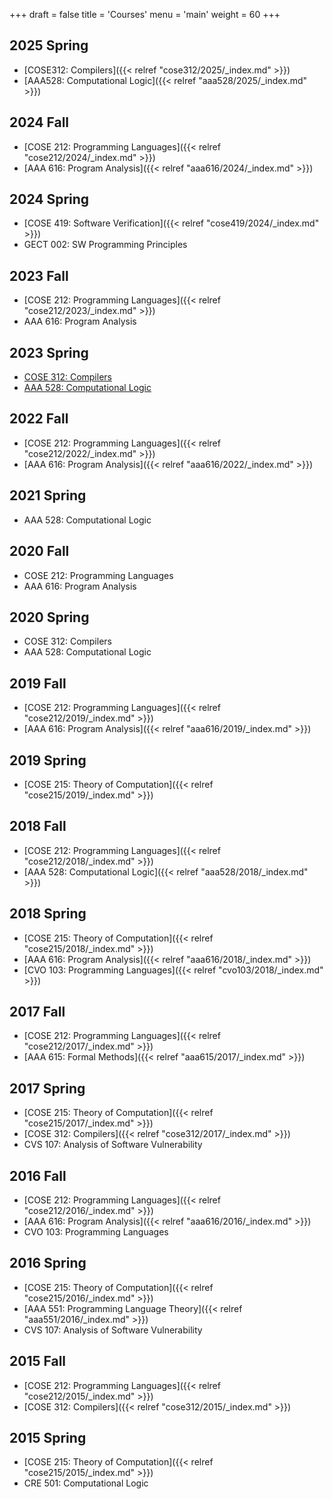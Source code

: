 +++
draft = false
title = 'Courses'
menu = 'main'
weight = 60
+++

## 2025 Spring
- [COSE312: Compilers]({{< relref "cose312/2025/_index.md" >}})
- [AAA528: Computational Logic]({{< relref "aaa528/2025/_index.md" >}})

## 2024 Fall

- [COSE 212: Programming Languages]({{< relref "cose212/2024/_index.md" >}})
- [AAA 616: Program Analysis]({{< relref "aaa616/2024/_index.md" >}})


## 2024 Spring

- [COSE 419: Software Verification]({{< relref "cose419/2024/_index.md" >}})
- GECT 002: SW Programming Principles


## 2023 Fall

- [COSE 212: Programming Languages]({{< relref "cose212/2023/_index.md" >}})
- AAA 616: Program Analysis

## 2023 Spring

- [COSE 312: Compilers](https://github.com/kupl-courses/COSE312-2023spring)
- [AAA 528: Computational Logic](https://github.com/kupl-courses/AAA528-2023spring)

## 2022 Fall

- [COSE 212: Programming Languages]({{< relref "cose212/2022/_index.md" >}})
- [AAA 616: Program Analysis]({{< relref "aaa616/2022/_index.md" >}})

## 2021 Spring

- AAA 528: Computational Logic

## 2020 Fall

- COSE 212: Programming Languages
- AAA 616: Program Analysis

## 2020 Spring

- COSE 312: Compilers
- AAA 528: Computational Logic

## 2019 Fall

- [COSE 212: Programming Languages]({{< relref "cose212/2019/_index.md" >}})
- [AAA 616: Program Analysis]({{< relref "aaa616/2019/_index.md" >}})

## 2019 Spring

- [COSE 215: Theory of Computation]({{< relref "cose215/2019/_index.md" >}})

## 2018 Fall

- [COSE 212: Programming Languages]({{< relref "cose212/2018/_index.md" >}})
- [AAA 528: Computational Logic]({{< relref "aaa528/2018/_index.md" >}})

## 2018 Spring

- [COSE 215: Theory of Computation]({{< relref "cose215/2018/_index.md" >}})
- [AAA 616: Program Analysis]({{< relref "aaa616/2018/_index.md" >}})
- [CVO 103: Programming Languages]({{< relref "cvo103/2018/_index.md" >}})

## 2017 Fall

- [COSE 212: Programming Languages]({{< relref "cose212/2017/_index.md" >}})
- [AAA 615: Formal Methods]({{< relref "aaa615/2017/_index.md" >}})

## 2017 Spring

- [COSE 215: Theory of Computation]({{< relref "cose215/2017/_index.md" >}})
- [COSE 312: Compilers]({{< relref "cose312/2017/_index.md" >}})
- CVS 107: Analysis of Software Vulnerability

## 2016 Fall

- [COSE 212: Programming Languages]({{< relref "cose212/2016/_index.md" >}})
- [AAA 616: Program Analysis]({{< relref "aaa616/2016/_index.md" >}})
- CVO 103: Programming Languages

## 2016 Spring

- [COSE 215: Theory of Computation]({{< relref "cose215/2016/_index.md" >}})
- [AAA 551: Programming Language Theory]({{< relref "aaa551/2016/_index.md" >}})
- CVS 107: Analysis of Software Vulnerability

## 2015 Fall

- [COSE 212: Programming Languages]({{< relref "cose212/2015/_index.md" >}})
- [COSE 312: Compilers]({{< relref "cose312/2015/_index.md" >}})

## 2015 Spring

- [COSE 215: Theory of Computation]({{< relref "cose215/2015/_index.md" >}})
- CRE 501: Computational Logic

